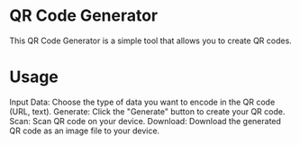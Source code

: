 # QR Code Generator
This QR Code Generator is a simple tool that allows you to create QR codes.

# Usage
Input Data: Choose the type of data you want to encode in the QR code (URL, text).
Generate: Click the "Generate" button to create your QR code.
Scan: Scan QR code on your device.
Download: Download the generated QR code as an image file to your device.
